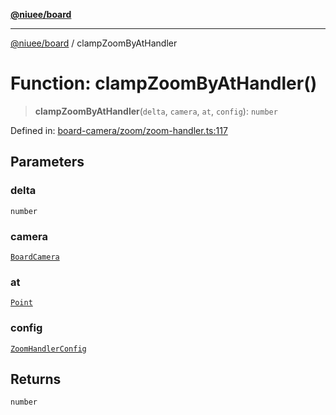 [**@niuee/board**](../README.md)

***

[@niuee/board](../globals.md) / clampZoomByAtHandler

# Function: clampZoomByAtHandler()

> **clampZoomByAtHandler**(`delta`, `camera`, `at`, `config`): `number`

Defined in: [board-camera/zoom/zoom-handler.ts:117](https://github.com/niuee/board/blob/d74620e4e63da3004adfc7105b7f1136fce9577c/src/board-camera/zoom/zoom-handler.ts#L117)

## Parameters

### delta

`number`

### camera

[`BoardCamera`](../interfaces/BoardCamera.md)

### at

[`Point`](../type-aliases/Point.md)

### config

[`ZoomHandlerConfig`](../type-aliases/ZoomHandlerConfig.md)

## Returns

`number`
